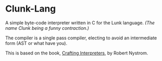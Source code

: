# Clunk-Lang
A simple byte-code interpreter written in C for the Lunk language. *(The name Clunk being a funny contraction.)*

The compiler is a single pass compiler, electing to avoid an intermediate form (AST or what have you).

This is based on the book, [Crafting Interpreters](https://craftinginterpreters.com/), by Robert Nystrom.
